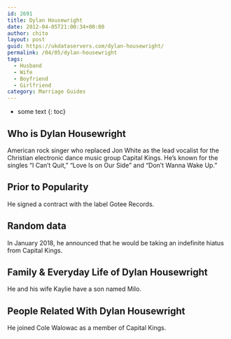 ```yaml
---
id: 2691
title: Dylan Housewright
date: 2012-04-05T21:00:34+00:00
author: chito
layout: post
guid: https://ukdataservers.com/dylan-housewright/
permalink: /04/05/dylan-housewright
tags:
  - Husband
  - Wife
  - Boyfriend
  - Girlfriend
category: Marriage Guides
---
```


* some text
{: toc}


## Who is  Dylan Housewright
                  
                  
                  
American rock singer who replaced Jon White as the lead vocalist for the Christian electronic dance music group Capital Kings. He&#8217;s known for the singles &#8220;I Can&#8217;t Quit,&#8221; &#8220;Love Is on Our Side&#8221; and &#8220;Don&#8217;t Wanna Wake Up.&#8221;
                  
                
                
                
## Prior to Popularity 
                  
                  
                  
He signed a contract with the label Gotee Records.
                  
                
                
                
## Random data 
                  
                  
                  
In January 2018, he announced that he would be taking an indefinite hiatus from Capital Kings.
                  
                
                
                
## Family & Everyday Life of Dylan Housewright
                  
                  
                  
He and his wife Kaylie have a son named Milo.
                  
                
                
                
## People Related With  Dylan Housewright
                  
                  
                  
He joined Cole Walowac as a member of Capital Kings.
                  
                
              
            
          
          
          
    
    
  
